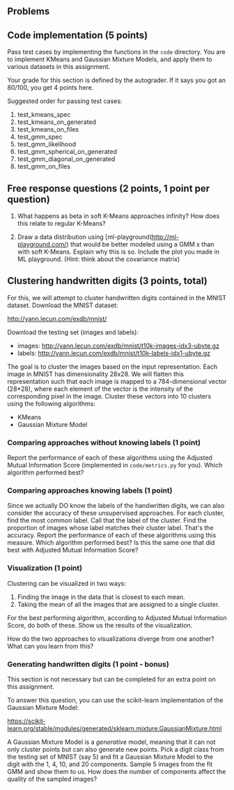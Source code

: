 ## Problems

## Code implementation (5 points)
Pass test cases by implementing the functions in the `code` directory. You are to 
implement KMeans and Gaussian Mixture Models, and apply them to
various datasets in this assignment.

Your grade for this section is defined by the autograder. If it says you got an 80/100,
you get 4 points here. 

Suggested order for passing test cases:
1. test_kmeans_spec
2. test_kmeans_on_generated
3. test_kmeans_on_files
4. test_gmm_spec
5. test_gmm_likelihood
6. test_gmm_spherical_on_generated
7. test_gmm_diagonal_on_generated
8. test_gmm_on_files

## Free response questions (2 points, 1 point per question)

1. What happens as beta in soft K-Means approaches infinity? How does this relate to 
   regular K-Means?

2. Draw a data distribution using [ml-playground(http://ml-playground.com/) that would be better modeled using a GMM x than with soft K-Means. Explain why this is so. Include the plot you made in ML playground. (Hint: think about the covariance matrix)
         
## Clustering handwritten digits (3 points, total)

For this, we will attempt to cluster handwritten digits contained in the MNIST dataset.
Download the MNIST dataset:

http://yann.lecun.com/exdb/mnist/

Download the testing set (images and labels): 

- images: http://yann.lecun.com/exdb/mnist/t10k-images-idx3-ubyte.gz
- labels: http://yann.lecun.com/exdb/mnist/t10k-labels-idx1-ubyte.gz

The goal is to cluster the images based on the input representation. Each image in 
MNIST has dimensionality 28x28. We will flatten this representation such that each image
is mapped to a 784-dimensional vector (28*28), where each element of the vector is the 
intensity of the corresponding pixel in the image. Cluster these vectors into 10 clusters
using the following algorithms:

- KMeans
- Gaussian Mixture Model

### Comparing approaches without knowing labels (1 point)
Report the performance of each of these algorithms using the Adjusted Mutual Information
Score (implemented in `code/metrics.py` for you). Which algorithm performed best?

### Comparing approaches knowing labels (1 point)
Since we actually DO know the labels of the handwritten digits, we can also consider the accuracy of these unsupervised approaches. For each cluster, find the most common label. Call that the label of the cluster. Find the proportion of images whose label matches their cluster label. That's the accuracy. Report the performance of each of these algorithms using this measure. Which algorithm performed best? Is this the same one that did best with Adjusted Mutual Information Score?

### Visualization (1 point)
Clustering can be visualized in two ways: 

1. Finding the image in the data that is closest to each mean.
2. Taking the mean of all the images that are assigned to a single cluster.

For the best performing algorithm, according to Adjusted Mutual Information
Score, do
both of these. Show us the results of the visualization.

How do the two approaches to visualizations diverge from one another? What can you 
learn from this?

### Generating handwritten digits (1 point - bonus)
This section is not necessary but can be completed for an extra point on this assignment. 

To answer this question, you can use the scikit-learn implementation of the Gaussian Mixture Model:

https://scikit-learn.org/stable/modules/generated/sklearn.mixture.GaussianMixture.html

A Gaussian Mixture Model is a *generative* model, meaning that it can not only cluster points but can also generate new points. Pick a digit class from the testing set of MNIST (say 5) and fit a Gaussian Mixture Model to the digit with the 1, 4, 10, and 20 components. Sample 5 images from the fit GMM and show them to us. How does the number of components affect the quality of the sampled images?







